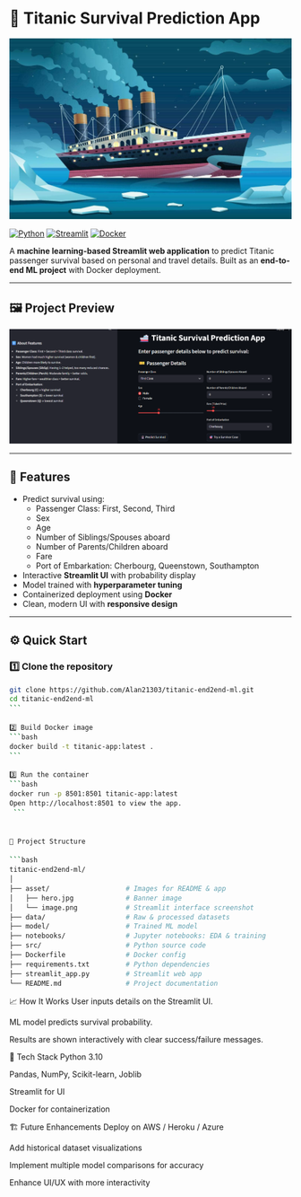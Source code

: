 # 🚢 Titanic Survival Prediction App

![Titanic Hero](asset/hero.jpg)

[![Python](https://img.shields.io/badge/python-3.10-blue?logo=python&logoColor=white)](https://www.python.org/)
[![Streamlit](https://img.shields.io/badge/Streamlit-Interactive-orange?logo=streamlit&logoColor=white)](https://streamlit.io/)
[![Docker](https://img.shields.io/badge/Docker-Container-blue?logo=docker&logoColor=white)](https://www.docker.com/)

A **machine learning-based Streamlit web application** to predict Titanic passenger survival based on personal and travel details. Built as an **end-to-end ML project** with Docker deployment.

---

## 🖼 Project Preview

![Streamlit Interface](asset/image.png)

---

## 🧠 Features

- Predict survival using:
  - Passenger Class: First, Second, Third
  - Sex
  - Age
  - Number of Siblings/Spouses aboard
  - Number of Parents/Children aboard
  - Fare
  - Port of Embarkation: Cherbourg, Queenstown, Southampton
- Interactive **Streamlit UI** with probability display
- Model trained with **hyperparameter tuning**
- Containerized deployment using **Docker**
- Clean, modern UI with **responsive design**

---

## ⚙️ Quick Start

### 1️⃣ Clone the repository

````bash
git clone https://github.com/Alan21303/titanic-end2end-ml.git
cd titanic-end2end-ml
```

2️⃣ Build Docker image
```bash
docker build -t titanic-app:latest .
```

3️⃣ Run the container
```bash
docker run -p 8501:8501 titanic-app:latest
Open http://localhost:8501 to view the app.
 ```


📂 Project Structure

```bash
titanic-end2end-ml/
│
├── asset/                   # Images for README & app
│   ├── hero.jpg             # Banner image
│   └── image.png            # Streamlit interface screenshot
├── data/                    # Raw & processed datasets
├── model/                   # Trained ML model
├── notebooks/               # Jupyter notebooks: EDA & training
├── src/                     # Python source code
├── Dockerfile               # Docker config
├── requirements.txt         # Python dependencies
├── streamlit_app.py         # Streamlit web app
└── README.md                # Project documentation
````

📈 How It Works
User inputs details on the Streamlit UI.

ML model predicts survival probability.

Results are shown interactively with clear success/failure messages.

🚀 Tech Stack
Python 3.10

Pandas, NumPy, Scikit-learn, Joblib

Streamlit for UI

Docker for containerization

🏗 Future Enhancements
Deploy on AWS / Heroku / Azure

Add historical dataset visualizations

Implement multiple model comparisons for accuracy

Enhance UI/UX with more interactivity
